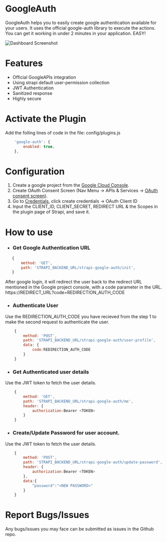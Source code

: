# GoogleAuth
GoogleAuth helps you to easily create google authentication available for your users. It uses the official google-auth library to execute the actions. You can get it working in under 2 minutes in your application. EASY!

![Dashboard Screenshot](https://arju-public.s3.ap-south-1.amazonaws.com/Screenshot+2022-05-02+at+1.37.12+AM.png)

# Features
- Official GoogleAPIs integration
- Using strapi default user-permission collection
- JWT Authentication
- Sanitized response
- Highly secure
 
# Activate the Plugin
Add the folling lines of code in the file: config/plugins.js
```js
    'google-auth': {
        enabled: true,
    },
```
# Configuration
1. Create a google project from the [Google Cloud Console](https://console.cloud.google.com/projectcreate?previousPage=%2Fcloud-resource-manager%3Fproject%3D%26folder%3D%26organizationId%3D).
2. Create OAuth Consent Screen (Nav Menu -> APIs & Services -> [OAuth consent screen](https://console.cloud.google.com/apis/credentials/consent)).
3. Go to [Credentials](https://console.cloud.google.com/apis/credentials), click create credentials -> OAuth Client ID
4. Input the CLIENT_ID, CLIENT_SECRET, REDIRECT URL & the Scopes in the plugin page of Strapi, and save it.

# How to use
- ### Get Google Authentication URL
 ```js
    {
        method: 'GET',
        path: 'STRAPI_BACKEND_URL/strapi-google-auth/init',
    } 
  ```
After google login, it will redirect the user back to the redirect URL mentioned in the Google project console, with a code parameter in the URL. https://REDIRECT_URL?code=REDIRECTION_AUTH_CODE
    
- ### Authenticate User
Use the REDIRECTION_AUTH_CODE you have recieved from the step 1 to make the second request to authenticate the user.
```js
    {
        method: 'POST',
        path: 'STRAPI_BACKEND_URL/strapi-google-auth/user-profile',
        data: {
            code:REDIRECTION_AUTH_CODE
        }
    } 
```
- ### Get Authenticated user details
Use the JWT token to fetch the user details.
```js
    {
        method: 'GET',
        path: 'STRAPI_BACKEND_URL/strapi-google-auth/me',
        header: {
            authorization:Bearer <TOKEN>
        }
    } 
```
- ### Create/Update Password for user account.
Use the JWT token to fetch the user details.
```js
    {
        method: 'POST',
        path: 'STRAPI_BACKEND_URL/strapi-google-auth/update-password',
        header: {
            authorization:Bearer <TOKEN>
        },
        data:{
            "password":"<NEW PASSWORD>"
        }
    } 
```
# Report Bugs/Issues
Any bugs/issues you may face can be submitted as issues in the Github repo.
